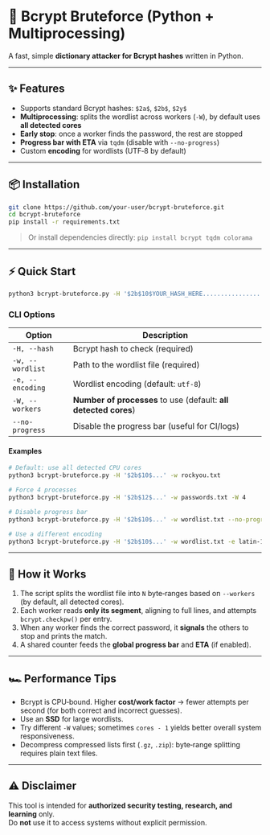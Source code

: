 
# 🔐 Bcrypt Bruteforce (Python + Multiprocessing)

A fast, simple **dictionary attacker for Bcrypt hashes** written in Python.  

---

## ✨ Features

- Supports standard Bcrypt hashes: `$2a$`, `$2b$`, `$2y$`
- **Multiprocessing**: splits the wordlist across workers (`-W`), by default uses **all detected cores**
- **Early stop**: once a worker finds the password, the rest are stopped
- **Progress bar with ETA** via `tqdm` (disable with `--no-progress`)
- Custom **encoding** for wordlists (UTF‑8 by default)

---

## 📦 Installation

```bash
git clone https://github.com/your-user/bcrypt-bruteforce.git
cd bcrypt-bruteforce
pip install -r requirements.txt
```

> Or install dependencies directly: `pip install bcrypt tqdm colorama`

---

## ⚡ Quick Start

```bash
python3 bcrypt-bruteforce.py -H '$2b$10$YOUR_HASH_HERE......................' -w examples/wordlist_example.txt
```

### CLI Options

| Option | Description |
|-------|-------------|
| `-H, --hash` | Bcrypt hash to check (required) |
| `-w, --wordlist` | Path to the wordlist file (required) |
| `-e, --encoding` | Wordlist encoding (default: `utf-8`) |
| `-W, --workers` | **Number of processes** to use (default: **all detected cores**) |
| `--no-progress` | Disable the progress bar (useful for CI/logs) |

#### Examples

```bash
# Default: use all detected CPU cores
python3 bcrypt-bruteforce.py -H '$2b$10$...' -w rockyou.txt

# Force 4 processes
python3 bcrypt-bruteforce.py -H '$2b$12$...' -w passwords.txt -W 4

# Disable progress bar
python3 bcrypt-bruteforce.py -H '$2b$10$...' -w wordlist.txt --no-progress

# Use a different encoding
python3 bcrypt-bruteforce.py -H '$2b$10$...' -w wordlist.txt -e latin-1
```

---

## 🧠 How it Works

1. The script splits the wordlist file into `N` byte‑ranges based on `--workers` (by default, all detected cores).
2. Each worker reads **only its segment**, aligning to full lines, and attempts `bcrypt.checkpw()` per entry.
3. When any worker finds the correct password, it **signals** the others to stop and prints the match.
4. A shared counter feeds the **global progress bar** and **ETA** (if enabled).

---

## 🏎️ Performance Tips

- Bcrypt is CPU‑bound. Higher **cost/work factor** → fewer attempts per second (for both correct and incorrect guesses).
- Use an **SSD** for large wordlists.
- Try different `-W` values; sometimes `cores - 1` yields better overall system responsiveness.
- Decompress compressed lists first (`.gz`, `.zip`): byte‑range splitting requires plain text files.

---

## ⚠️ Disclaimer

This tool is intended for **authorized security testing, research, and learning** only.  
Do **not** use it to access systems without explicit permission.
